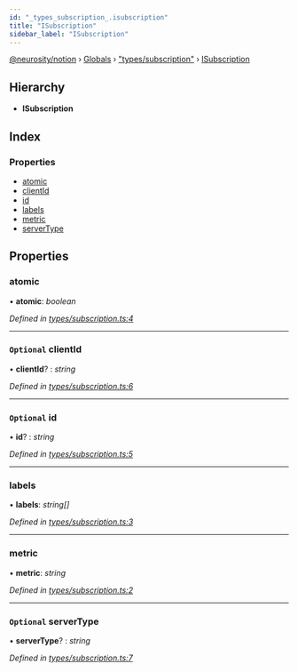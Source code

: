 ```yaml
---
id: "_types_subscription_.isubscription"
title: "ISubscription"
sidebar_label: "ISubscription"
---
```


[@neurosity/notion](../index.md) › [Globals](../globals.md) › ["types/subscription"](../modules/_types_subscription_.md) › [ISubscription](_types_subscription_.isubscription.md)

## Hierarchy

* **ISubscription**

## Index

### Properties

* [atomic](_types_subscription_.isubscription.md#atomic)
* [clientId](_types_subscription_.isubscription.md#optional-clientid)
* [id](_types_subscription_.isubscription.md#optional-id)
* [labels](_types_subscription_.isubscription.md#labels)
* [metric](_types_subscription_.isubscription.md#metric)
* [serverType](_types_subscription_.isubscription.md#optional-servertype)

## Properties

###  atomic

• **atomic**: *boolean*

*Defined in [types/subscription.ts:4](https://github.com/neurosity/notion-js/blob/80b48df/src/types/subscription.ts#L4)*

___

### `Optional` clientId

• **clientId**? : *string*

*Defined in [types/subscription.ts:6](https://github.com/neurosity/notion-js/blob/80b48df/src/types/subscription.ts#L6)*

___

### `Optional` id

• **id**? : *string*

*Defined in [types/subscription.ts:5](https://github.com/neurosity/notion-js/blob/80b48df/src/types/subscription.ts#L5)*

___

###  labels

• **labels**: *string[]*

*Defined in [types/subscription.ts:3](https://github.com/neurosity/notion-js/blob/80b48df/src/types/subscription.ts#L3)*

___

###  metric

• **metric**: *string*

*Defined in [types/subscription.ts:2](https://github.com/neurosity/notion-js/blob/80b48df/src/types/subscription.ts#L2)*

___

### `Optional` serverType

• **serverType**? : *string*

*Defined in [types/subscription.ts:7](https://github.com/neurosity/notion-js/blob/80b48df/src/types/subscription.ts#L7)*
